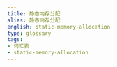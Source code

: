 ```yaml
---
title: 静态内存分配
alias: 静态内存分配
english: static-memory-allocation
type: glossary
tags:
- 词汇表
- static-memory-allocation
---
```

